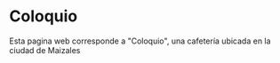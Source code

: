 # Coloquio
Esta pagina web corresponde a "Coloquio", una cafetería ubicada en la ciudad  de Maizales 
